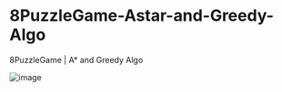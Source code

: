 # 8PuzzleGame-Astar-and-Greedy-Algo
8PuzzleGame | A* and Greedy Algo

![image](https://user-images.githubusercontent.com/71009816/204152203-8d2bca41-17b3-44ec-adf9-cd9dac74602c.png)
